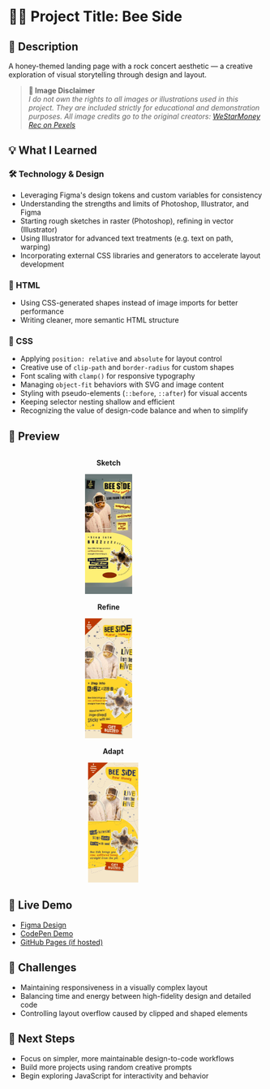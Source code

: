 # 🐝🍯 Project Title: Bee Side

## 📄 Description

A honey-themed landing page with a rock concert aesthetic — a creative exploration of visual storytelling through design and layout.

> **📸 Image Disclaimer**  
> *I do not own the rights to all images or illustrations used in this project. They are included strictly for educational and demonstration purposes. All image credits go to the original creators: [WeStarMoney Rec on Pexels](https://www.pexels.com/@westarmoney)*

## 💡 What I Learned

### 🛠️ Technology & Design

- Leveraging Figma's design tokens and custom variables for consistency  
- Understanding the strengths and limits of Photoshop, Illustrator, and Figma  
- Starting rough sketches in raster (Photoshop), refining in vector (Illustrator)  
- Using Illustrator for advanced text treatments (e.g. text on path, warping)  
- Incorporating external CSS libraries and generators to accelerate layout development

### 🧱 HTML

- Using CSS-generated shapes instead of image imports for better performance  
- Writing cleaner, more semantic HTML structure  

### 🎨 CSS

- Applying `position: relative` and `absolute` for layout control  
- Creative use of `clip-path` and `border-radius` for custom shapes  
- Font scaling with `clamp()` for responsive typography  
- Managing `object-fit` behaviors with SVG and image content  
- Styling with pseudo-elements (`::before`, `::after`) for visual accents  
- Keeping selector nesting shallow and efficient  
- Recognizing the value of design-code balance and when to simplify

## 📸 Preview

<p align="center">
  <div style="display: inline-block; text-align: center; margin: 0 10px;">
    <p><strong>Sketch</strong></p>
    <img src="./WIPs/Sketch.jpeg" alt="Bee Side Layout Sketch" width="25%" />
  </div>
  <div style="display: inline-block; text-align: center; margin: 0 10px;">
    <p><strong>Refine</strong></p>
    <img src="./WIPs/Refine.jpeg" alt="Bee Side Layout Refine" width="25%" />
  </div>
  <div style="display: inline-block; text-align: center; margin: 0 10px;">
    <p><strong>Adapt</strong></p>
    <img src="./WIPs/Adapt.jpeg" alt="Bee Side Layout Adapt" width="25%" />
  </div>
</p>

## 🔗 Live Demo

- [Figma Design](https://www.figma.com/design/wxIlIEUMimOsJGlVPh7zXS/Bee-Side?m=auto&t=6PYGkzoQlVAESRJ9-1)  
- [CodePen Demo](https://codepen.io/Cormbip/pen/dPPQjGo)  
- [GitHub Pages (if hosted)](https://github.com/Z-Cormbip/Generated_Random_Projects/tree/02778a8cc7f8417e2b3ca2fb55b0a9158211c726/Bee_Side)

## 🚧 Challenges

- Maintaining responsiveness in a visually complex layout  
- Balancing time and energy between high-fidelity design and detailed code  
- Controlling layout overflow caused by clipped and shaped elements

## 🧠 Next Steps

- Focus on simpler, more maintainable design-to-code workflows  
- Build more projects using random creative prompts  
- Begin exploring JavaScript for interactivity and behavior
